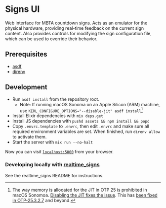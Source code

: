 # Signs UI

Web interface for MBTA countdown signs. Acts as an emulator for the physical hardware, providing real-time feedback on the current sign content. Also provides controls for modifying the sign configuration file, which can be used to override their behavior.

## Prerequisites

* [asdf](https://asdf-vm.com/)
* [direnv](https://direnv.net/)

## Development

* Run `asdf install` from the repository root.
  <!-- Remove this if upgrading the Erlang/OTP version beyond 25 -->
  * Note: If running macOS Sonoma on an Apple Silicon (ARM) machine, use `KERL_CONFIGURE_OPTIONS="--disable-jit" asdf install`[^1]
* Install Elixir dependencies with `mix deps.get`
* Install JS dependencies with `pushd assets && npm install && popd`
* Copy `.envrc.template` to `.envrc`, then edit `.envrc` and make sure all required environment variables are set. When finished, run `direnv allow` to activate them.
* Start the server with `mix run --no-halt`

Now you can visit [`localhost:5000`](http://localhost:5000) from your browser.

### Developing locally with [realtime_signs](https://github.com/mbta/realtime_signs)

See the realtime_signs README for instructions.

[^1]: The way memory is allocated for the JIT in OTP 25 is prohibited in macOS Sonomoa. [Disabling the JIT fixes the issue](https://github.com/erlang/otp/issues/7687#issuecomment-1737184968). This has [been fixed in OTP-25.3.2.7](https://github.com/erlang/otp/commit/ac591a599b09b48b45a7125aa30ec5419ba3cc2f) and beyond.